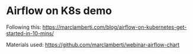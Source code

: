 # Airflow on K8s demo

Following this: https://marclamberti.com/blog/airflow-on-kubernetes-get-started-in-10-mins/

Materials used: https://github.com/marclamberti/webinar-airflow-chart
